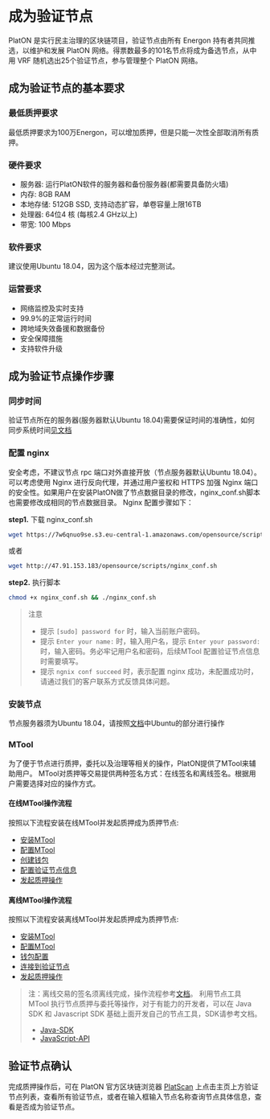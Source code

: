 # 成为验证节点


PlatON 是实行民主治理的区块链项目，验证节点由所有 Energon 持有者共同推选，以维护和发展 PlatON 网络。得票数最多的101名节点将成为备选节点，从中用 VRF 随机选出25个验证节点，参与管理整个 PlatON 网络。


## 成为验证节点的基本要求

### 最低质押要求

最低质押要求为100万Energon，可以增加质押，但是只能一次性全部取消所有质押。

### 硬件要求

- 服务器: 运行PlatON软件的服务器和备份服务器(都需要具备防火墙)
- 内存: 8GB RAM 
- 本地存储: 512GB SSD, 支持动态扩容，单卷容量上限16TB
- 处理器: 64位4 核 (每核2.4 GHz以上)
- 带宽: 100 Mbps

### 软件要求

建议使用Ubuntu 18.04，因为这个版本经过完整测试。

### 运营要求

- 网络监控及实时支持
- 99.9%的正常运行时间
- 跨地域失效备援和数据备份
- 安全保障措施
- 支持软件升级

##  成为验证节点操作步骤

### 同步时间
验证节点所在的服务器(服务器默认Ubuntu 18.04)需要保证时间的准确性，如何同步系统时间[见文档](zh-cn/Node/[Chinese-Simplified]-时钟同步.md)

### 配置 nginx

安全考虑，不建议节点 rpc 端口对外直接开放（节点服务器默认Ubuntu 18.04）。可以考虑使用 Nginx 进行反向代理，并通过用户鉴权和 HTTPS 加强 Nginx 端口的安全性。如果用户在安装PlatON做了节点数据目录的修改，nginx_conf.sh脚本也需要修改成相同的节点数据目录。 Nginx 配置步骤如下：

**step1.** 下载 nginx_conf.sh

``` bash
wget https://7w6qnuo9se.s3.eu-central-1.amazonaws.com/opensource/scripts/nginx_conf.sh
```

或者

``` bash
wget http://47.91.153.183/opensource/scripts/nginx_conf.sh
```

**step2.** 执行脚本

``` bash
chmod +x nginx_conf.sh && ./nginx_conf.sh
```

> 注意
>
> - 提示 `[sudo] password for` 时，输入当前账户密码。
> - 提示 `Enter your name:` 时，输入用户名，提示 `Enter your password:` 时，输入密码。务必牢记用户名和密码，后续MTool 配置验证节点信息时需要填写。
> - 提示 `ngnix conf succeed` 时，表示配置 nginx 成功，未配置成功时，请通过我们的客户联系方式反馈具体问题。


###  安装节点
节点服务器须为Ubuntu 18.04，请按照[文档](zh-cn/Node/[Chinese-Simplified]-安装节点.md)中Ubuntu的部分进行操作

###  MTool
为了便于节点进行质押，委托以及治理等相关的操作，PlatON提供了MTool来辅助用户。
MTool对质押等交易提供两种签名方式：在线签名和离线签名。根据用户需要选择对应的操作方式。

#### 在线MTool操作流程
  按照以下流程安装在线MTool并发起质押成为质押节点:
- [安装MTool](zh-cn/Tool/[Chinese-Simplified]-在线MTool使用手册#安装在线MTool)
- [配置MTool](zh-cn/Tool/[Chinese-Simplified]-在线MTool使用手册#配置在线MTool)
- [创建钱包](zh-cn/Tool/[Chinese-Simplified]-在线MTool使用手册#创建钱包)
- [配置验证节点信息](zh-cn/Tool/[Chinese-Simplified]-在线MTool使用手册#配置验证节点信息)
- [发起质押操作](zh-cn/Tool/[Chinese-Simplified]-在线MTool使用手册#发起质押操作)

#### 离线MTool操作流程
按照以下流程安装离线MTool并发起质押成为质押节点:
- [安装MTool](zh-cn/Tool/[Chinese-Simplified]-离线MTool使用手册#安装MTool)
- [配置MTool](zh-cn/Tool/[Chinese-Simplified]-离线MTool使用手册#配置)
- [钱包配置](zh-cn/Tool/[Chinese-Simplified]-离线MTool使用手册#钱包配置)
- [连接到验证节点](zh-cn/Tool/[Chinese-Simplified]-离线MTool使用手册#连接到验证节点)
- [发起质押操作](zh-cn/Tool/[Chinese-Simplified]-离线MTool使用手册#发起质押操作)


> 注：离线交易的签名须离线完成，操作流程参考[文档](zh-cn/Tool/[Chinese-Simplified]-离线MTool使用手册#基本操作流程)。
> 利用节点工具 MTool 执行节点质押与委托等操作，对于有能力的开发者，可以在 Java SDK 和 Javascript SDK 基础上面开发自己的节点工具，SDK请参考文档。
> -  [Java-SDK](zh-cn/Development/[Chinese-Simplified]-Java-SDK.md)
> - [JavaScript-API](zh-cn/Development/[Chinese-Simplified]-JS-SDK.md)


## 验证节点确认

完成质押操作后，可在 PlatON 官方区块链浏览器 [PlatScan](https://platscan.platon.network) 上点击主页上方验证节点列表，查看所有验证节点，或者在输入框输入节点名称查询节点具体信息，查看是否成为验证节点。











